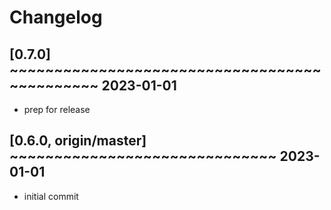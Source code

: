 # Changelog

## [0.7.0] ~~~~~~~~~~~~~~~~~~~~~~~~~~~~~~~~~~~~~~~~~~~~~ 2023-01-01
 - prep for release  

## [0.6.0, origin/master] ~~~~~~~~~~~~~~~~~~~~~~~~~~~~~~ 2023-01-01
 - initial commit  


